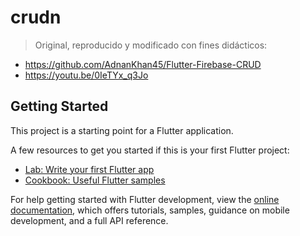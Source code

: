 # crudn

> Original, reproducido y modificado con fines didácticos:
* https://github.com/AdnanKhan45/Flutter-Firebase-CRUD
* https://youtu.be/0IeTYx_q3Jo

## Getting Started

This project is a starting point for a Flutter application.

A few resources to get you started if this is your first Flutter project:

- [Lab: Write your first Flutter app](https://docs.flutter.dev/get-started/codelab)
- [Cookbook: Useful Flutter samples](https://docs.flutter.dev/cookbook)

For help getting started with Flutter development, view the
[online documentation](https://docs.flutter.dev/), which offers tutorials,
samples, guidance on mobile development, and a full API reference.
